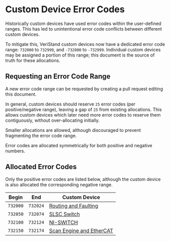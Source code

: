# Custom Device Error Codes

Historically custom devices have used error codes within the user-defined ranges.
This has led to unintentional error code conflicts between different custom devices.

To mitigate this, VeriStand custom devices now have a dedicated error code range: `732000` to `732999`, and `-732000` to `-732999`.
Individual custom devices may be assigned a portion of this range; this document is the source of truth for these allocations.

## Requesting an Error Code Range

A new error code range can be requested by creating a pull request editing this document.

In general, custom devices should reserve `25` error codes (per positive/negative range), leaving a gap of `25` from existing allocations.
This allows custom devices which later need more error codes to reserve them contiguously, without over-allocating initially.

Smaller allocations are allowed, although discouraged to prevent fragmenting the error code range.

Error codes are allocated symmetrically for both positive and negative numbers.

## Allocated Error Codes

Only the positive error codes are listed below, although the custom device is also allocated the corresponding negative range.

| Begin    | End      | Custom Device |
|----------|----------|---------------|
| `732000` | `732024` | [Routing and Faulting](https://github.com/ni/niveristand-routing-and-faulting-custom-device) |
| `732050` | `732074` | [SLSC Switch](https://github.com/ni/niveristand-routing-and-faulting-custom-device) |
| `732100` | `732124` | [NI-SWITCH](https://github.com/ni/niveristand-routing-and-faulting-custom-device) |
| `732150` | `732174` | [Scan Engine and EtherCAT](https://github.com/ni/niveristand-scan-engine-ethercat-custom-device) |
